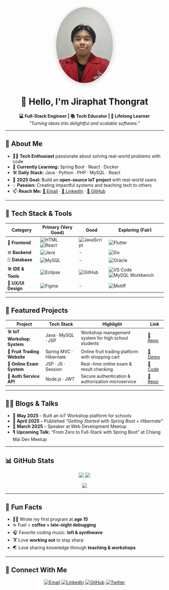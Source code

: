 <div align="center">
  <img src="1++.jpg" alt="Jiraphat Thongrat" width="180" style="border-radius: 50%; box-shadow: 0 4px 15px rgba(0,0,0,0.2);" />
</div>

<h1 align="center">👋 Hello, I'm <strong>Jiraphat Thongrat</strong></h1>

<p align="center">
  <strong>💻 Full-Stack Engineer | 📚 Tech Educator | 🌱 Lifelong Learner</strong><br>
  <em>"Turning ideas into delightful and scalable software."</em>
</p>

---

## 🚀 About Me
- 👨‍💻 **Tech Enthusiast** passionate about solving real-world problems with code  
- 🌱 **Currently Learning:** Spring Boot · React · Docker  
- 🛠 **Daily Stack:** Java · Python · PHP · MySQL · React  
- 🎯 **2025 Goal:** Build an **open-source IoT project** with real-world users  
- 💡 **Passion:** Creating impactful systems and teaching tech to others  
- 📫 **Reach Me:** [📧 Email](mailto:makhan2888@gmail.com) · [💼 LinkedIn](#) · [🐙 GitHub](#)

---

## 🧰 Tech Stack & Tools

| Category | Primary (Very Good) | Good | Exploring (Fair) |
|----------|-------------------|------|----------------|
| 🎨 **Frontend** | ![HTML](https://img.shields.io/badge/HTML-E34F26?style=for-the-badge&logo=html5&logoColor=white) ![React](https://img.shields.io/badge/React-20232A?style=for-the-badge&logo=react&logoColor=61DAFB) | ![JavaScript](https://img.shields.io/badge/JavaScript-F7DF1E?style=for-the-badge&logo=javascript&logoColor=black) | ![Flutter](https://img.shields.io/badge/Flutter-02569B?style=for-the-badge&logo=flutter&logoColor=white) |
| ⚙️ **Backend** | ![Java](https://img.shields.io/badge/Java-007396?style=for-the-badge&logo=java&logoColor=white) | - | ![Go](https://img.shields.io/badge/Go-00ADD8?style=for-the-badge&logo=go&logoColor=white) |
| 🗄 **Database** | ![MySQL](https://img.shields.io/badge/MySQL-4479A1?style=for-the-badge&logo=mysql&logoColor=white) | - | ![Oracle](https://img.shields.io/badge/Oracle-F80000?style=for-the-badge&logo=oracle&logoColor=white) |
| 🛠 **IDE & Tools** | ![Eclipse](https://img.shields.io/badge/Eclipse-2C2255?style=for-the-badge&logo=eclipse&logoColor=white) | ![GitHub](https://img.shields.io/badge/GitHub-181717?style=for-the-badge&logo=github) | ![VS Code](https://img.shields.io/badge/VS%20Code-007ACC?style=for-the-badge&logo=visual-studio-code&logoColor=white) ![MySQL Workbench](https://img.shields.io/badge/MySQL%20Workbench-00758F?style=for-the-badge&logo=mysql&logoColor=white) |
| 🎨 **UX/UI Design** | ![Figma](https://img.shields.io/badge/Figma-F24E1E?style=for-the-badge&logo=figma&logoColor=white) | - | ![Motiff](https://img.shields.io/badge/Motiff-000000?style=for-the-badge&logoColor=white) |

---

## 📌 Featured Projects

| Project | Tech Stack | Highlight | Link |
|---------|------------|----------|------|
| 🛠 **IoT Workshop System** | Java · MySQL · JSP | Workshop management system for high school students | [🔗 Repo](#) |
| 🍎 **Fruit Trading Website** | Spring MVC · Hibernate | Online fruit trading platform with shopping cart | [🔗 Demo](#) |
| 📝 **Online Exam System** | JSP · JS · Session | Real-time online exam & result checking | [🔗 Code](#) |
| 🔐 **Auth Service API** | Node.js · JWT | Secure authentication & authorization microservice | [🔗 Repo](#) |

---

## ✍🏻 Blogs & Talks

- 📅 **May 2025** – Built an IoT Workshop platform for schools  
- 📅 **April 2025** – Published _"Getting Started with Spring Boot + Hibernate"_  
- 📅 **March 2025** – Speaker at Web Development Meetup  
- 🎙 **Upcoming Talk:** “From Zero to Full-Stack with Spring Boot” at Chiang Mai Dev Meetup  

---

## 📊 GitHub Stats

<p align="center">
  <img src="https://github-readme-stats.vercel.app/api?username=Siraprapha05&show_icons=true&theme=tokyonight&hide_border=true" height="165"/>
  <img src="https://github-readme-stats.vercel.app/api/top-langs/?username=Siraprapha05&layout=compact&theme=tokyonight&hide_border=true" height="165"/>
</p>

<p align="center">
  <img src="https://github-readme-activity-graph.vercel.app/graph?username=Siraprapha05&theme=tokyo-night&hide_border=true" />
</p>

---

## 🎯 Fun Facts

- 👨‍💻 Wrote my first program at **age 15**  
- ☕ Fuel = **coffee + late-night debugging**  
- 🎧 Favorite coding music: **lofi & synthwave**  
- 🏋️ Love **working out** to stay sharp  
- 🌏 Love sharing knowledge through **teaching & workshops**  

---

## 🤝 Connect With Me

<p align="center">
  <a href="mailto:makhan2888@gmail.com"><img src="https://img.shields.io/badge/Email-makhan2888%40gmail.com-blue?style=for-the-badge" alt="Email"></a>
  <a href="#"><img src="https://img.shields.io/badge/LinkedIn-Profile-blue?style=for-the-badge&logo=linkedin" alt="LinkedIn"></a>
  <a href="#"><img src="https://img.shields.io/badge/GitHub-Profile-black?style=for-the-badge&logo=github" alt="GitHub"></a>
  <a href="#"><img src="https://img.shields.io/badge/X%2FTwitter-Profile-1DA1F2?style=for-the-badge&logo=twitter" alt="Twitter"></a>
</p>
